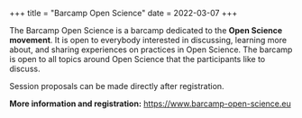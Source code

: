 +++
title = "Barcamp Open Science"
date = 2022-03-07
+++

The Barcamp Open Science is a barcamp dedicated to the **Open Science movement**. It is open to everybody interested in discussing, learning more about, and sharing experiences on practices in Open Science.  The barcamp is open to all topics around Open Science that the participants like to discuss.


Session proposals can be made directly after registration.


**More information and registration:** https://www.barcamp-open-science.eu
